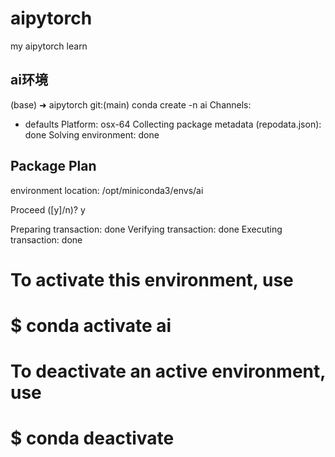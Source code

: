# aipytorch

my aipytorch learn

## ai环境

(base) ➜  aipytorch git:(main)  conda create -n ai
Channels:
 - defaults
Platform: osx-64
Collecting package metadata (repodata.json): done
Solving environment: done

## Package Plan ##

  environment location: /opt/miniconda3/envs/ai



Proceed ([y]/n)? y

Preparing transaction: done
Verifying transaction: done
Executing transaction: done
#
# To activate this environment, use
#
#     $ conda activate ai
#
# To deactivate an active environment, use
#
#     $ conda deactivate